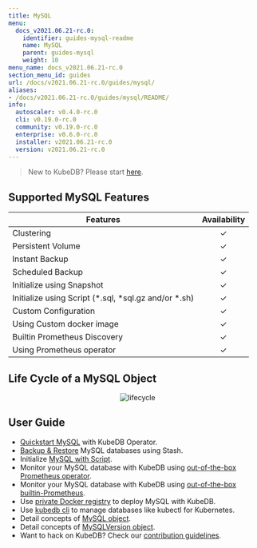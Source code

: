 ```yaml
---
title: MySQL
menu:
  docs_v2021.06.21-rc.0:
    identifier: guides-mysql-readme
    name: MySQL
    parent: guides-mysql
    weight: 10
menu_name: docs_v2021.06.21-rc.0
section_menu_id: guides
url: /docs/v2021.06.21-rc.0/guides/mysql/
aliases:
- /docs/v2021.06.21-rc.0/guides/mysql/README/
info:
  autoscaler: v0.4.0-rc.0
  cli: v0.19.0-rc.0
  community: v0.19.0-rc.0
  enterprise: v0.6.0-rc.0
  installer: v2021.06.21-rc.0
  version: v2021.06.21-rc.0
---
```


> New to KubeDB? Please start [here](/docs/v2021.06.21-rc.0/README).

## Supported MySQL Features

| Features                                                | Availability |
| ------------------------------------------------------- | :----------: |
| Clustering                                              |   &#10003;   |
| Persistent Volume                                       |   &#10003;   |
| Instant Backup                                          |   &#10003;   |
| Scheduled Backup                                        |   &#10003;   |
| Initialize using Snapshot                               |   &#10003;   |
| Initialize using Script (\*.sql, \*sql.gz and/or \*.sh) |   &#10003;   |
| Custom Configuration                                    |   &#10003;   |
| Using Custom docker image                               |   &#10003;   |
| Builtin Prometheus Discovery                            |   &#10003;   |
| Using Prometheus operator                               |   &#10003;   |

## Life Cycle of a MySQL Object

<p align="center">
  <img alt="lifecycle"  src="/docs/v2021.06.21-rc.0/images/mysql/mysql-lifecycle.png" >
</p>

## User Guide

- [Quickstart MySQL](/docs/v2021.06.21-rc.0/guides/mysql/quickstart/) with KubeDB Operator.
- [Backup & Restore](/docs/v2021.06.21-rc.0/guides/mysql/backup/overview/) MySQL databases using Stash.
- Initialize [MySQL with Script](/docs/v2021.06.21-rc.0/guides/mysql/initialization/).
- Monitor your MySQL database with KubeDB using [out-of-the-box Prometheus operator](/docs/v2021.06.21-rc.0/guides/mysql/monitoring/prometheus-operator/).
- Monitor your MySQL database with KubeDB using [out-of-the-box builtin-Prometheus](/docs/v2021.06.21-rc.0/guides/mysql/monitoring/builtin-prometheus/).
- Use [private Docker registry](/docs/v2021.06.21-rc.0/guides/mysql/private-registry/) to deploy MySQL with KubeDB.
- Use [kubedb cli](/docs/v2021.06.21-rc.0/guides/mysql/cli/) to manage databases like kubectl for Kubernetes.
- Detail concepts of [MySQL object](/docs/v2021.06.21-rc.0/guides/mysql/concepts/database/).
- Detail concepts of [MySQLVersion object](/docs/v2021.06.21-rc.0/guides/mysql/concepts/catalog/).
- Want to hack on KubeDB? Check our [contribution guidelines](/docs/v2021.06.21-rc.0/CONTRIBUTING).
